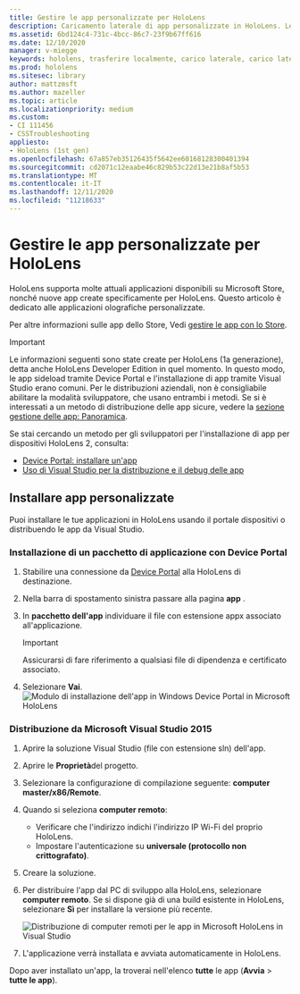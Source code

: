 ```yaml
---
title: Gestire le app personalizzate per HoloLens
description: Caricamento laterale di app personalizzate in HoloLens. Leggi altre informazioni su come installare e disinstallare le app olografiche.
ms.assetid: 6bd124c4-731c-4bcc-86c7-23f9b67ff616
ms.date: 12/10/2020
manager: v-miegge
keywords: hololens, trasferire localmente, carico laterale, carico laterale, Store, UWP, app, install
ms.prod: hololens
ms.sitesec: library
author: mattzmsft
ms.author: mazeller
ms.topic: article
ms.localizationpriority: medium
ms.custom:
- CI 111456
- CSSTroubleshooting
appliesto:
- HoloLens (1st gen)
ms.openlocfilehash: 67a857eb35126435f5642ee60168128300401394
ms.sourcegitcommit: cd2071c12eaabe46c829b53c22d13e21b8af5b53
ms.translationtype: MT
ms.contentlocale: it-IT
ms.lasthandoff: 12/11/2020
ms.locfileid: "11218633"
---
```

# Gestire le app personalizzate per HoloLens

HoloLens supporta molte attuali applicazioni disponibili su Microsoft Store, nonché nuove app create specificamente per HoloLens. Questo articolo è dedicato alle applicazioni olografiche personalizzate.  

Per altre informazioni sulle app dello Store, Vedi [gestire le app con lo Store](holographic-store-apps.md).

> [!IMPORTANT]
> Le informazioni seguenti sono state create per HoloLens (1a generazione), detta anche HoloLens Developer Edition in quel momento. In questo modo, le app sideload tramite Device Portal e l'installazione di app tramite Visual Studio erano comuni. Per le distribuzioni aziendali, non è consigliabile abilitare la modalità sviluppatore, che usano entrambi i metodi. Se si è interessati a un metodo di distribuzione delle app sicure, vedere la [sezione gestione delle app: Panoramica](app-deploy-overview.md).
>
> Se stai cercando un metodo per gli sviluppatori per l'installazione di app per dispositivi HoloLens 2, consulta:
> - [Device Portal: installare un'app](https://docs.microsoft.com/windows/mixed-reality/develop/platform-capabilities-and-apis/using-the-windows-device-portal#installing-an-app)
> - [Uso di Visual Studio per la distribuzione e il debug delle app](https://docs.microsoft.com/windows/mixed-reality/develop/platform-capabilities-and-apis/using-visual-studio)

## Installare app personalizzate

Puoi installare le tue applicazioni in HoloLens usando il portale dispositivi o distribuendo le app da Visual Studio.

### Installazione di un pacchetto di applicazione con Device Portal

1. Stabilire una connessione da [Device Portal](https://docs.microsoft.com/windows/mixed-reality/using-the-windows-device-portal) alla HoloLens di destinazione.
1. Nella barra di spostamento sinistra passare alla pagina **app** .
1. In **pacchetto dell'app** individuare il file con estensione appx associato all'applicazione.
   > [!IMPORTANT]
   > Assicurarsi di fare riferimento a qualsiasi file di dipendenza e certificato associato.

1. Selezionare **Vai**.
   ![Modulo di installazione dell'app in Windows Device Portal in Microsoft HoloLens](images/deviceportal-appmanager.jpg)

### Distribuzione da Microsoft Visual Studio 2015

1. Aprire la soluzione Visual Studio (file con estensione sln) dell'app.
1. Aprire le **Proprietà**del progetto.
1. Selezionare la configurazione di compilazione seguente: **computer master/x86/Remote**.
1. Quando si seleziona **computer remoto**:
   - Verificare che l'indirizzo indichi l'indirizzo IP Wi-Fi del proprio HoloLens.
   - Impostare l'autenticazione su **universale (protocollo non crittografato)**.
1. Creare la soluzione.
1. Per distribuire l'app dal PC di sviluppo alla HoloLens, selezionare **computer remoto**. Se si dispone già di una build esistente in HoloLens, selezionare **Sì** per installare la versione più recente.  

   ![Distribuzione di computer remoti per le app in Microsoft HoloLens in Visual Studio](images/vs2015-remotedeployment.jpg)  
1. L'applicazione verrà installata e avviata automaticamente in HoloLens.

Dopo aver installato un'app, la troverai nell'elenco **tutte** le app (**Avvia**  >  **tutte le app**).
